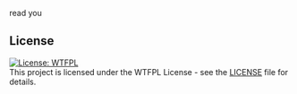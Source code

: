 read you

## License 
[![License: WTFPL](https://img.shields.io/badge/License-WTFPL-brightgreen.svg)](http://www.wtfpl.net/about/)\
This project is licensed under the WTFPL License - see the [LICENSE](/LICENSE) file for details. 